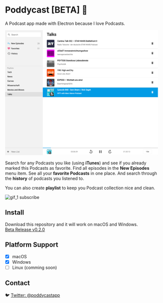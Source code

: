 # Poddycast [BETA] :construction:

A Podcast app made with Electron because I love Podcasts.

![screenshot_1](img/poddycastapp.png)

Search for any Podcasts you like (using **iTunes**) and see if you already marked this Podcasts as favorite.
Find all episodes in the **New Episodes** menu item.
See all your **favorite Podcasts** in one place.
And search through the **history** of podcasts you listened to.

You can also create **playlist** to keep you Podcast collection nice and clean.

![gif_1 subscribe](img/poddycast_v0.2.0.gif)

<!--
### Subscribe to Podcasts

![gif_1 subscribe](img/poddycast-subscribe_to_podcast.gif)

### Create a playlist

![gif_1 playlists](img/poddycast-handle_playlists.gif)
-->

## Install

Download this repository and it will work on macOS and Windows.  
[Beta Release v0.2.0](https://github.com/MrChuckomo/poddycast/releases)


## Platform Support

- [x] macOS  
- [x] Windows
- [ ] Linux (comming soon)

## Contact


:bird: [Twitter: @poddycastapp](https://twitter.com/poddycastapp)
